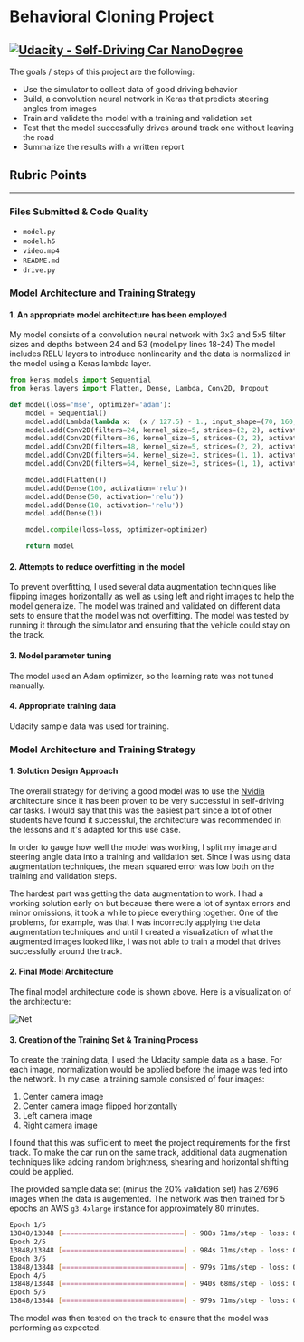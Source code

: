 # **Behavioral Cloning Project**
[![Udacity - Self-Driving Car NanoDegree](https://s3.amazonaws.com/udacity-sdc/github/shield-carnd.svg)](http://www.udacity.com/drive)
---

The goals / steps of this project are the following:
* Use the simulator to collect data of good driving behavior
* Build, a convolution neural network in Keras that predicts steering angles from images
* Train and validate the model with a training and validation set
* Test that the model successfully drives around track one without leaving the road
* Summarize the results with a written report


## Rubric Points
---
### Files Submitted & Code Quality
- `model.py`
- `model.h5`
- `video.mp4`
- `README.md`
- `drive.py`


### Model Architecture and Training Strategy

#### 1. An appropriate model architecture has been employed

My model consists of a convolution neural network with 3x3 and 5x5 filter sizes and depths between 24 and 53 (model.py lines 18-24)
The model includes RELU layers to introduce nonlinearity and the data is normalized in the model using a Keras lambda layer.

```python
from keras.models import Sequential
from keras.layers import Flatten, Dense, Lambda, Conv2D, Dropout

def model(loss='mse', optimizer='adam'):
    model = Sequential()
    model.add(Lambda(lambda x:  (x / 127.5) - 1., input_shape=(70, 160, 3)))
    model.add(Conv2D(filters=24, kernel_size=5, strides=(2, 2), activation='relu'))
    model.add(Conv2D(filters=36, kernel_size=5, strides=(2, 2), activation='relu'))
    model.add(Conv2D(filters=48, kernel_size=5, strides=(2, 2), activation='relu'))
    model.add(Conv2D(filters=64, kernel_size=3, strides=(1, 1), activation='relu'))
    model.add(Conv2D(filters=64, kernel_size=3, strides=(1, 1), activation='relu'))

    model.add(Flatten())
    model.add(Dense(100, activation='relu'))
    model.add(Dense(50, activation='relu'))
    model.add(Dense(10, activation='relu'))
    model.add(Dense(1))

    model.compile(loss=loss, optimizer=optimizer)

    return model

```
#### 2. Attempts to reduce overfitting in the model
To prevent overfitting, I used several data augmentation techniques like flipping images horizontally
as well as using left and right images to help the model generalize.
The model was trained and validated on different data sets to ensure that the model was not overfitting.
The model was tested by running it through the simulator and ensuring that the vehicle could stay on the track.

#### 3. Model parameter tuning

The model used an Adam optimizer, so the learning rate was not tuned manually.

#### 4. Appropriate training data
Udacity sample data was used for training.

### Model Architecture and Training Strategy

#### 1. Solution Design Approach

The overall strategy for deriving a good model was to use the [Nvidia](https://images.nvidia.com/content/tegra/automotive/images/2016/solutions/pdf/end-to-end-dl-using-px.pdf) architecture since it has been proven to be very successful
in self-driving car tasks. I would say that this was the easiest part since a lot of other students
have found it successful, the architecture was recommended in the lessons and it's adapted for this use case.

In order to gauge how well the model was working, I split my image and steering angle data into a training and validation set.
Since I was using data augmentation techniques, the mean squared error was low both on the training and validation steps.

The hardest part was getting the data augmentation to work. I had a working solution early on but because
there were a lot of syntax errors and minor omissions, it took a while to piece everything together. One of the
problems, for example, was that I was incorrectly applying the data augmentation techniques and until I created
a visualization of what the augmented images looked like, I was not able to train a model that drives successfully
around the track.

#### 2. Final Model Architecture
The final model architecture code is shown above.
Here is a visualization of the architecture:

![Net](https://devblogs.nvidia.com/parallelforall/wp-content/uploads/2016/08/cnn-architecture-624x890.png)

#### 3. Creation of the Training Set & Training Process
To create the training data, I used the Udacity sample data as a base. For each image, normalization
would be applied before the image was fed into the network. In my case, a training sample consisted
of four images:
1. Center camera image
2. Center camera image flipped horizontally
3. Left camera image
4. Right camera image


I found that this was sufficient to meet the project requirements for the first track. To make the car
run on the same track, additional data augmenation techniques like adding random brightness, shearing and horizontal
shifting could be applied.

The provided sample data set (minus the 20% validation set) has 27696 images when the data is augemented.
The network was then trained for 5 epochs an AWS `g3.4xlarge` instance for approximately 80 minutes.
```sh
Epoch 1/5
13848/13848 [==============================] - 988s 71ms/step - loss: 0.0048 - val_loss: 0.0246
Epoch 2/5
13848/13848 [==============================] - 984s 71ms/step - loss: 0.0049 - val_loss: 0.0248
Epoch 3/5
13848/13848 [==============================] - 979s 71ms/step - loss: 0.0060 - val_loss: 0.0184
Epoch 4/5
13848/13848 [==============================] - 940s 68ms/step - loss: 0.0032 - val_loss: 0.0159
Epoch 5/5
13848/13848 [==============================] - 979s 71ms/step - loss: 0.0028 - val_loss: 0.0162
```

The model was then tested on the track to ensure that the model was performing as expected.

